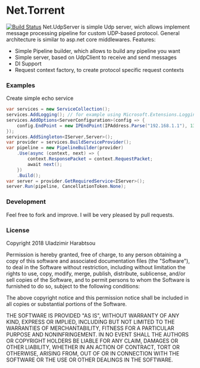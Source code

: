 # Net.Torrent
[![Build Status](https://travis-ci.com/l0nley/Net.UdpServer.svg?branch=master)](https://travis-ci.com/l0nley/Net.UdpServer)
Net.UdpServer is simple Udp server, wich allows implement message processing pipeline for custom UDP-based protocol. 
General architecture is similar to asp.net core middlewares.
Features:
  - Simple Pipeline builder, which allows to build any pipeline you want
  - Simple server, based on UdpClient to receive and send messages
  - DI Support
  - Request context factory, to create protocol specific request contexts

### Examples
Create simple echo service
```csharp
var services = new ServiceCollection();
services.AddLogging(); // for example using Microsoft.Extensions.Logging.Console;
services.AddOptions<ServerConfiguration>(config => {
	config.EndPoint = new IPEndPoint(IPAddress.Parse("192.168.1.1"), 1337);
});
services.AddSingleton<IServer,Server>();
var provider = services.BuildServiceProvider();
var pipeline = new PipelineBuilder(provider)
	.Use(async (context, next) => {
		context.ResponsePacket = context.RequestPacket;
		await next();
	})
	.Build();
var server = provider.GetRequiredService<IServer>();
server.Run(pipeline, CancellationToken.None);
```
### Development
Feel free to fork and improve. I will be very pleased by pull requests.
### License
Copyright 2018 Uladzimir Harabtsou

Permission is hereby granted, free of charge, to any person obtaining a copy of this software and associated documentation files (the "Software"), to deal in the Software without restriction, including without limitation the rights to use, copy, modify, merge, publish, distribute, sublicense, and/or sell copies of the Software, and to permit persons to whom the Software is furnished to do so, subject to the following conditions:

The above copyright notice and this permission notice shall be included in all copies or substantial portions of the Software.

THE SOFTWARE IS PROVIDED "AS IS", WITHOUT WARRANTY OF ANY KIND, EXPRESS OR IMPLIED, INCLUDING BUT NOT LIMITED TO THE WARRANTIES OF MERCHANTABILITY, FITNESS FOR A PARTICULAR PURPOSE AND NONINFRINGEMENT. IN NO EVENT SHALL THE AUTHORS OR COPYRIGHT HOLDERS BE LIABLE FOR ANY CLAIM, DAMAGES OR OTHER LIABILITY, WHETHER IN AN ACTION OF CONTRACT, TORT OR OTHERWISE, ARISING FROM, OUT OF OR IN CONNECTION WITH THE SOFTWARE OR THE USE OR OTHER DEALINGS IN THE SOFTWARE.